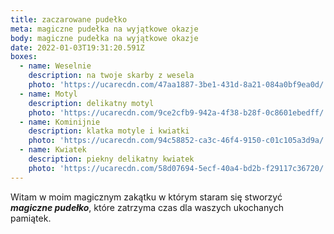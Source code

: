 ```yaml
---
title: zaczarowane pudełko
meta: magiczne pudełka na wyjątkowe okazje
body: magiczne pudełka na wyjątkowe okazje
date: 2022-01-03T19:31:20.591Z
boxes:
  - name: Weselnie
    description: na twoje skarby z wesela
    photo: 'https://ucarecdn.com/47aa1887-3be1-431d-8a21-084a0bf9ea0d/'
  - name: Motyl
    description: delikatny motyl
    photo: 'https://ucarecdn.com/9ce2cfb9-942a-4f38-b28f-0c8601ebedff/'
  - name: Kominijnie
    description: klatka motyle i kwiatki
    photo: 'https://ucarecdn.com/94c58852-ca3c-46f4-9150-c01c105a3d9a/'
  - name: Kwiatek
    description: piekny delikatny kwiatek
    photo: 'https://ucarecdn.com/58d07694-5ecf-40a4-bd2b-f29117c36720/'
---
```


Witam w moim magicznym zakątku w którym staram się stworzyć _**magiczne pudełko**_, które zatrzyma czas dla waszych ukochanych pamiątek.
